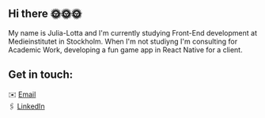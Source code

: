## Hi there 🌞🌞🌞

My name is Julia-Lotta and I'm currently studying Front-End development at Medieinstitutet in Stockholm.
When I'm not studiyng I'm consulting for Academic Work, developing a fun game app in React Native for a client.
## Get in touch:

✉️ [Email](mailto:julialottatinglof@gmail.com) <br>
🖇 [LinkedIn](https://www.linkedin.com/in/julialottatinglof)


